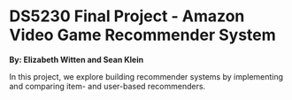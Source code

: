 # DS5230 Final Project - Amazon Video Game Recommender System
**By: Elizabeth Witten and Sean Klein**

In this project, we explore building recommender systems by implementing and comparing item- and user-based recommenders.
